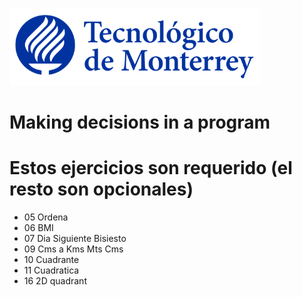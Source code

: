 ![Tec de Monterrey](images/logotecmty.png)
# Making decisions in a program
# Estos ejercicios son requerido (el resto son opcionales)

- 05 Ordena
- 06 BMI
- 07 Dia Siguiente Bisiesto
- 09 Cms a Kms Mts Cms
- 10 Cuadrante
- 11 Cuadratica
- 16 2D quadrant